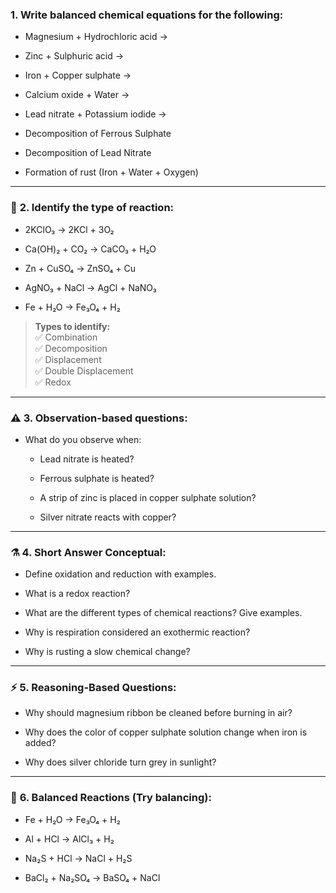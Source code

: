 ### **1. Write balanced chemical equations for the following:**

- Magnesium + Hydrochloric acid →
    
- Zinc + Sulphuric acid →
    
- Iron + Copper sulphate →
    
- Calcium oxide + Water →
    
- Lead nitrate + Potassium iodide →
    
- Decomposition of Ferrous Sulphate
    
- Decomposition of Lead Nitrate
    
- Formation of rust (Iron + Water + Oxygen)
    

---

### 🔄 **2. Identify the type of reaction:**

- 2KClO₃ → 2KCl + 3O₂
    
- Ca(OH)₂ + CO₂ → CaCO₃ + H₂O
    
- Zn + CuSO₄ → ZnSO₄ + Cu
    
- AgNO₃ + NaCl → AgCl + NaNO₃
    
- Fe + H₂O → Fe₃O₄ + H₂
    

> **Types to identify:**  
> ✅ Combination  
> ✅ Decomposition  
> ✅ Displacement  
> ✅ Double Displacement  
> ✅ Redox

---

### ⚠️ **3. Observation-based questions:**

- What do you observe when:
    
    - Lead nitrate is heated?
        
    - Ferrous sulphate is heated?
        
    - A strip of zinc is placed in copper sulphate solution?
        
    - Silver nitrate reacts with copper?
        

---

### ⚗️ **4. Short Answer Conceptual:**

- Define oxidation and reduction with examples.
    
- What is a redox reaction?
    
- What are the different types of chemical reactions? Give examples.
    
- Why is respiration considered an exothermic reaction?
    
- Why is rusting a slow chemical change?
    

---

### ⚡ **5. Reasoning-Based Questions:**

- Why should magnesium ribbon be cleaned before burning in air?
    
- Why does the color of copper sulphate solution change when iron is added?
    
- Why does silver chloride turn grey in sunlight?
    

---

### 📄 **6. Balanced Reactions (Try balancing):**

- Fe + H₂O → Fe₃O₄ + H₂
    
- Al + HCl → AlCl₃ + H₂
    
- Na₂S + HCl → NaCl + H₂S
    
- BaCl₂ + Na₂SO₄ → BaSO₄ + NaCl